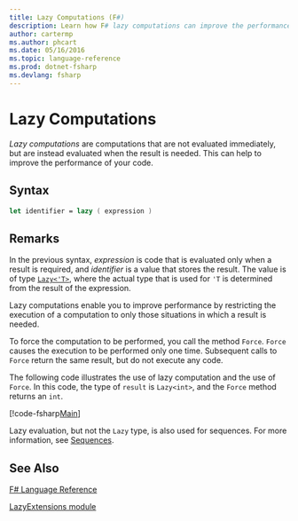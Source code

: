 ```yaml
---
title: Lazy Computations (F#)
description: Learn how F# lazy computations can improve the performance of your apps and libraries.
author: cartermp
ms.author: phcart
ms.date: 05/16/2016
ms.topic: language-reference
ms.prod: dotnet-fsharp
ms.devlang: fsharp
---
```

# Lazy Computations

*Lazy computations* are computations that are not evaluated immediately, but are instead evaluated when the result is needed. This can help to improve the performance of your code.

## Syntax

```fsharp
let identifier = lazy ( expression )
```

## Remarks

In the previous syntax, *expression* is code that is evaluated only when a result is required, and *identifier* is a value that stores the result. The value is of type [`Lazy<'T>`](https://msdn.microsoft.com/library/b29d0af5-6efb-4a55-a278-2662a4ecc489), where the actual type that is used for `'T` is determined from the result of the expression.

Lazy computations enable you to improve performance by restricting the execution of a computation to only those situations in which a result is needed.

To force the computation to be performed, you call the method `Force`. `Force` causes the execution to be performed only one time. Subsequent calls to `Force` return the same result, but do not execute any code.

The following code illustrates the use of lazy computation and the use of `Force`. In this code, the type of `result` is `Lazy<int>`, and the `Force` method returns an `int`.

[!code-fsharp[Main](../../../samples/snippets/fsharp/lang-ref-2/snippet73011.fs)]

Lazy evaluation, but not the `Lazy` type, is also used for sequences. For more information, see [Sequences](sequences.md).

## See Also

[F# Language Reference](index.md)

[LazyExtensions module](https://msdn.microsoft.com/library/86671f40-84a0-402a-867d-ae596218d948)
